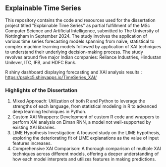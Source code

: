 ## Explainable Time Series

This repository contains the code and resources used for the dissertation project titled "Explainable Time Series" as partial fulfillment of the
MSc Computer Science and Artificial Intelligence, submitted to The University of Nottingham in September 2024.
The study involves the application of various time series forecasting models spanning from naive, statistical to complex machine learning models followed by application of XAI techniques 
to understand their underlying decision-making process. The study revolves around five major Indian companies: Reliance Industries, Hindustan Unilever, ITC, IFB, and HDFC Bank.

R shiny dashboard displaying forecasting and XAI analysis results : https://psxkc5.shinyapps.io/TimeSeries_XAI/

### Highlights of the Dissertation

1. Mixed Approach: Utilization of both R and Python to leverage the strengths of each language, from statistical modeling in R to advanced deep learning techniques in Python.
2. Custom XAI Wrappers: Development of custom R code and wrappers to perform XAI analysis on Elman RNN, a model not well-supported by existing XAI libraries.
3. LIME Hypothesis Investigation: A focused study on the LIME hypothesis, exploring the deteriorating fit of LIME explanations as the value of input features increases.
4. Comprehensive XAI Comparison: A thorough comparison of multiple XAI techniques across different models, offering a deeper understanding of how each model interprets and utilizes features in making predictions.
